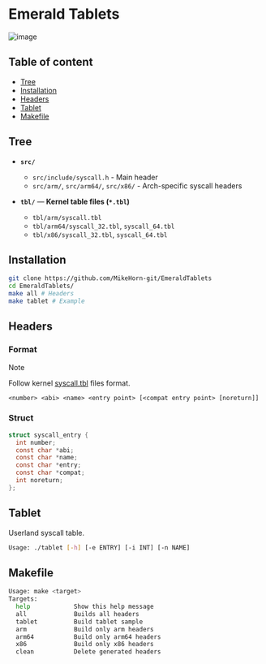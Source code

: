 # Emerald Tablets

![image](https://symbolsage.com/wp-content/uploads/2021/04/emerald-tablet-of-toth-depiction-768x644.jpg)

## Table of content

- [Tree](https://github.com/MikeHorn-git/EmeraldTablets#tree)
- [Installation](https://github.com/MikeHorn-git/EmeraldTablets#installation)
- [Headers](https://github.com/MikeHorn-git/EmeraldTablets#headers)
- [Tablet](https://github.com/MikeHorn-git/EmeraldTablets#tablet)
- [Makefile](https://github.com/MikeHorn-git/EmeraldTablets#makefile)

## Tree

- **`src/`**

  - `src/include/syscall.h` - Main header
  - `src/arm/`, `src/arm64/`, `src/x86/` - Arch-specific syscall headers

- **`tbl/`** — **Kernel table files (`*.tbl`)**

  - `tbl/arm/syscall.tbl`
  - `tbl/arm64/syscall_32.tbl`, `syscall_64.tbl`
  - `tbl/x86/syscall_32.tbl`, `syscall_64.tbl`

## Installation

```bash
git clone https://github.com/MikeHorn-git/EmeraldTablets
cd EmeraldTablets/
make all # Headers
make tablet # Example
```

## Headers

### Format

> [!Note]
> Follow kernel [syscall.tbl](https://github.com/search?q=repo%3Atorvalds%2Flinux%20path%3Asyscall_64.tbl&type=code) files format.

`<number> <abi> <name> <entry point> [<compat entry point> [noreturn]]`

### Struct

```c
struct syscall_entry {
  int number;
  const char *abi;
  const char *name;
  const char *entry;
  const char *compat;
  int noreturn;
};
```

## Tablet

Userland syscall table.

```bash
Usage: ./tablet [-h] [-e ENTRY] [-i INT] [-n NAME]
```

## Makefile

```bash
Usage: make <target>
Targets:
  help            Show this help message
  all             Builds all headers
  tablet          Build tablet sample
  arm             Build only arm headers
  arm64           Build only arm64 headers
  x86             Build only x86 headers
  clean           Delete generated headers
```
